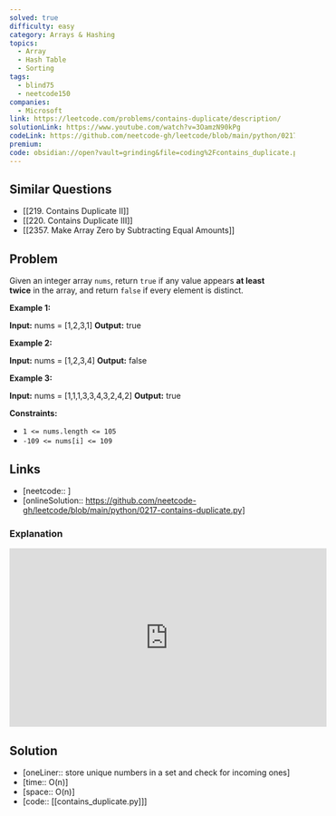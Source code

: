 ```yaml
---
solved: true
difficulty: easy
category: Arrays & Hashing
topics:
  - Array
  - Hash Table
  - Sorting
tags:
  - blind75
  - neetcode150
companies:
  - Microsoft
link: https://leetcode.com/problems/contains-duplicate/description/
solutionLink: https://www.youtube.com/watch?v=3OamzN90kPg
codeLink: https://github.com/neetcode-gh/leetcode/blob/main/python/0217-contains-duplicate.py
premium: 
code: obsidian://open?vault=grinding&file=coding%2Fcontains_duplicate.py
---
```

## Similar Questions

- [[219. Contains Duplicate II]]
- [[220. Contains Duplicate III]]
- [[2357. Make Array Zero by Subtracting Equal Amounts]]
## Problem

Given an integer array `nums`, return `true` if any value appears **at least twice** in the array, and return `false` if every element is distinct.

**Example 1:**

**Input:** nums = [1,2,3,1]
**Output:** true

**Example 2:**

**Input:** nums = [1,2,3,4]
**Output:** false

**Example 3:**

**Input:** nums = [1,1,1,3,3,4,3,2,4,2]
**Output:** true

**Constraints:**

- `1 <= nums.length <= 105`
- `-109 <= nums[i] <= 109`

## Links

- [neetcode:: ]
- [onlineSolution:: https://github.com/neetcode-gh/leetcode/blob/main/python/0217-contains-duplicate.py]

### Explanation

<iframe width="560" height="315" src="https://www.youtube.com/embed/3OamzN90kPg?si=EJn90cCRUKa_-TG2" title="YouTube video player" frameborder="0" allow="accelerometer; autoplay; clipboard-write; encrypted-media; gyroscope; picture-in-picture; web-share" referrerpolicy="strict-origin-when-cross-origin" allowfullscreen></iframe>

## Solution

- [oneLiner:: store unique numbers in a set and check for incoming ones]
- [time:: O(n)]
- [space:: O(n)]
- [code:: [[contains_duplicate.py]]]
